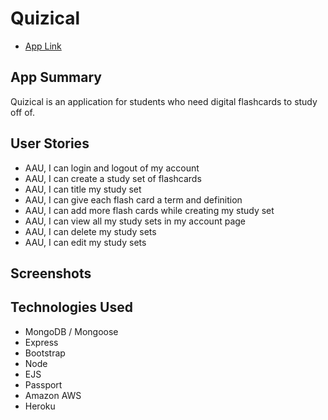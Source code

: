 # Quizical
* [App Link](https://quizical-project.herokuapp.com/)

## App Summary
Quizical is an application for students who need digital flashcards to study off of.

## User Stories
* AAU, I can login and logout of my account
* AAU, I can create a study set of flashcards
* AAU, I can title my study set
* AAU, I can give each flash card a term and definition
* AAU, I can add more flash cards while creating my study set
* AAU, I can view all my study sets in my account page
* AAU, I can delete my study sets
* AAU, I can edit my study sets

## Screenshots


## Technologies Used

* MongoDB / Mongoose
* Express
* Bootstrap
* Node
* EJS
* Passport
* Amazon AWS
* Heroku
